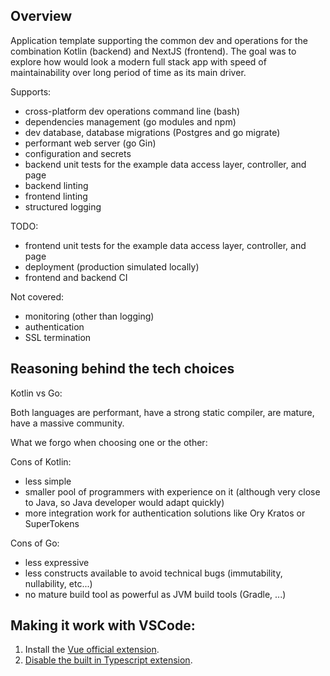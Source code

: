 ## Overview

Application template supporting the common dev and operations for the combination Kotlin (backend) and NextJS (frontend).
The goal was to explore how would look a modern full stack app with speed of maintainability over long period of time as its main driver. 

Supports:
- cross-platform dev operations command line (bash)
- dependencies management (go modules and npm)
- dev database, database migrations (Postgres and go migrate)
- performant web server (go Gin)
- configuration and secrets
- backend unit tests for the example data access layer, controller, and page
- backend linting
- frontend linting
- structured logging

TODO:
- frontend unit tests for the example data access layer, controller, and page
- deployment (production simulated locally)
- frontend and backend CI

Not covered:
- monitoring (other than logging)
- authentication
- SSL termination

## Reasoning behind the tech choices

Kotlin vs Go:

Both languages are performant, have a strong static compiler, are mature, have a massive community.

What we forgo when choosing one or the other:

Cons of Kotlin:
- less simple
- smaller pool of programmers with experience on it (although very close to Java, so Java developer would adapt quickly)
- more integration work for authentication solutions like Ory Kratos or SuperTokens

Cons of Go:
- less expressive
- less constructs available to avoid technical bugs (immutability, nullability, etc...)
- no mature build tool as powerful as JVM build tools (Gradle, ...)

## Making it work with VSCode:

1. Install the [Vue official extension](https://marketplace.visualstudio.com/items?itemName=Vue.volar).
2. [Disable the built in Typescript extension](https://stackoverflow.com/questions/54839057/vscode-showing-cannot-find-module-ts-error-for-vue-import-while-compiling-doe/73710755#73710755).
